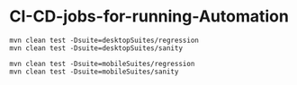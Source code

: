 # CI-CD-jobs-for-running-Automation

```
mvn clean test -Dsuite=desktopSuites/regression
mvn clean test -Dsuite=desktopSuites/sanity

mvn clean test -Dsuite=mobileSuites/regression
mvn clean test -Dsuite=mobileSuites/sanity
```